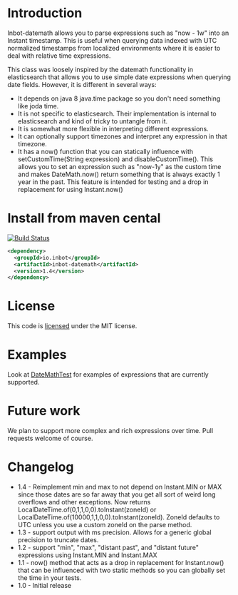 # Introduction

Inbot-datemath allows you to parse expressions such as "now - 1w" into an Instant timestamp. This is useful when querying data indexed with UTC normalized timestamps
from localized environments where it is easier to deal with relative time expressions.

This class was loosely inspired by the datemath functionality in elasticsearch that allows you to use simple date expressions when querying date fields. However, it is different in several ways:

 - It depends on java 8 java.time package so you don't need something like joda time.
 - It is not specific to elasticsearch. Their implementation is internal to elasticsearch and kind of tricky to untangle from it.
 - It is somewhat more flexible in interpreting different expressions.
 - It can optionally support timezones and interpret any expression in that timezone.
 - It has a now() function that you can statically influence with setCustomTime(String expression) and disableCustomTime(). This allows you to set an
 expression such as "now-1y" as the custom time and makes DateMath.now() return something that is always exactly 1 year in the past. This feature is intended for testing and a drop in replacement for using Instant.now()

# Install from maven cental

[![Build Status](https://travis-ci.org/Inbot/inbot-datemath.svg)](https://travis-ci.org/Inbot/inbot-datemath)

```xml
<dependency>
  <groupId>io.inbot</groupId>
  <artifactId>inbot-datemath</artifactId>
  <version>1.4</version>
</dependency>
```

# License

This code is [licensed](https://github.com/Inbot/inbot-datemath/blob/master/LICENSE) under the MIT license.

# Examples

Look at [DateMathTest](https://github.com/Inbot/inbot-datemath/blob/master/src/test/java/io/inbot/datemath/DateMathTest.java) for examples of expressions that are currently supported.

# Future work

We plan to support more complex and rich expressions over time. Pull requests welcome of course.

# Changelog

 - 1.4 - Reimplement min and max to not depend on Instant.MIN or MAX since those dates are so far away that you get all sort of weird long overflows and other exceptions. Now returns LocalDateTime.of(0,1,1,0,0).toInstant(zoneId) or LocalDateTime.of(10000,1,1,0,0).toInstant(zoneId). ZoneId defaults to UTC unless you use a custom zoneId on the parse method.
 - 1.3 - support output with ms precision. Allows for a generic global precision to truncate dates.
 - 1.2 - support "min", "max", "distant past", and "distant future" expressions using Instant.MIN and Instant.MAX
 - 1.1 - now() method that acts as a drop in replacement for Instant.now() that can be influenced with two static methods so you can globally set the time in your tests.
 - 1.0 - Initial release
